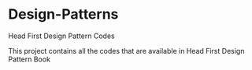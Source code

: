 # Design-Patterns
Head First Design Pattern Codes

This project contains all the codes that are available in Head First Design Pattern Book
